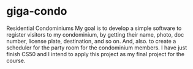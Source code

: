 # giga-condo
Residential Condominiums
My goal is to develop a simple software to register visitors to my condominium, by getting their name, photo, doc number, license plate, destination, and so on.
And, also. to create a scheduler for the party room for the condominium members.
I have just finish CS50 and I intend to apply this project as my final project for the course.
